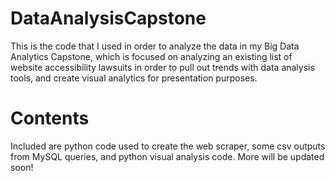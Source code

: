 # DataAnalysisCapstone
This is the code that I used in order to analyze the data in my Big Data Analytics Capstone, which is focused on analyzing an existing list of website accessibility lawsuits in order to pull out trends with data analysis tools, and create visual analytics for presentation purposes.

# Contents
Included are python code used to create the web scraper, some csv outputs from MySQL queries, and python visual analysis code.
More will be updated soon!
